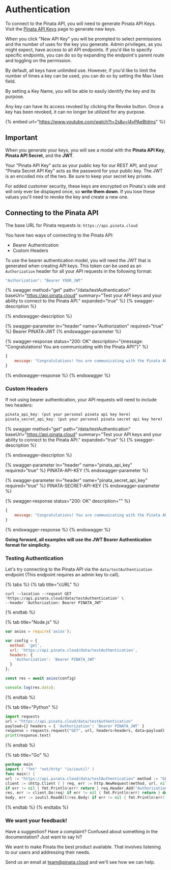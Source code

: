 # Authentication

To connect to the Pinata API, you will need to generate Pinata API Keys. Visit the [Pinata API Keys](https://app.pinata.cloud/keys) page to generate new keys.

When you click "New API Key" you will be prompted to select permissions and the number of uses for the key you generate. Admin privileges, as you might expect, have access to all API endpoints. If you'd like to specify specific endpoints, you can do so by expanding the endpoint's parent route and toggling on the permission.

By default, all keys have unlimited use. However, if you'd like to limit the number of times a key can be used, you can do so by setting the Max Uses field.

By setting a Key Name, you will be able to easily identify the key and its purpose.

Any key can have its access revoked by clicking the Revoke button. Once a key has been revoked, it can no longer be utilized for any purpose.

{% embed url="https://www.youtube.com/watch?t=2s&v=l4vPAeBtdms" %}

## Important

When you generate your keys, you will see a modal with the **Pinata API Key**, **Pinata API Secret**, and the **JWT**.

Your "Pinata API Key" acts as your public key for our REST API, and your "Pinata Secret API Key" acts as the password for your public key. The JWT is an encoded mix of the two. Be sure to keep your secret key private.

For added customer security, these keys are encrypted on Pinata's side and will only ever be displayed once, so **write them down**. If you lose these values you'll need to revoke the key and create a new one.

## Connecting to the Pinata API

The base URL for Pinata requests is: `https://api.pinata.cloud`

You have two ways of connecting to the Pinata API:

* Bearer Authentication
* Custom Headers

To use the bearer authentication model, you will need the JWT that is generated when creating API keys. This token can be used as an `Authorization` header for all your API requests in the following format:

```javascript
"Authorization": "Bearer YOUR_JWT"
```

{% swagger method="get" path="/data/testAuthentication" baseUrl="https://api.pinata.cloud" summary="Test your API keys and your ability to connect to the Pinata API." expanded="true" %}
{% swagger-description %}

{% endswagger-description %}

{% swagger-parameter in="header" name="Authorization" required="true" %}
Bearer PINATA-JWT
{% endswagger-parameter %}

{% swagger-response status="200: OK" description="{message: "Congratulations! You are communicating with the Pinata API!"}" %}
```javascript
{
    message: "Congratulations! You are communicating with the Pinata API!"
}
```
{% endswagger-response %}
{% endswagger %}



### Custom Headers

If not using bearer authentication, your API requests will need to include two headers:

```javascript
pinata_api_key: (put your personal pinata api key here)
pinata_secret_api_key: (put your personal pinata secret api key here)
```

{% swagger method="get" path="/data/testAuthentication" baseUrl="https://api.pinata.cloud" summary="Test your API keys and your ability to connect to the Pinata API." expanded="true" %}
{% swagger-description %}

{% endswagger-description %}

{% swagger-parameter in="header" name="pinata_api_key" required="true" %}
PINATA-API-KEY
{% endswagger-parameter %}

{% swagger-parameter in="header" name="pinata_secret_api_key" required="true" %}
PINATA-SECRET-API-KEY
{% endswagger-parameter %}

{% swagger-response status="200: OK" description="" %}
```javascript
{
    message: "Congratulations! You are communicating with the Pinata API!"
}
```
{% endswagger-response %}
{% endswagger %}



**Going forward, all examples will use the JWT Bearer Authentication format for simplicity.**

### Testing Authentication

Let's try connecting to the Pinata API via the `data/testAuthentication` endpoint (This endpoint requires an admin key to call).

{% tabs %}
{% tab title="cURL" %}
```shell
curl --location --request GET 'https://api.pinata.cloud/data/testAuthentication' \
--header 'Authorization: Bearer PINATA_JWT'
```
{% endtab %}

{% tab title="Node.js" %}
```javascript
var axios = require('axios');

var config = {
  method: 'get',
  url: 'https://api.pinata.cloud/data/testAuthentication',
  headers: { 
    'Authorization': 'Bearer PINATA_JWT'
  }
};

const res = await axios(config)

console.log(res.data);
```
{% endtab %}

{% tab title="Python" %}
```python
import requests
url = "https://api.pinata.cloud/data/testAuthentication"
payload={} headers = { 'Authorization': 'Bearer PINATA_JWT' }
response = requests.request("GET", url, headers=headers, data=payload)
print(response.text)
```
{% endtab %}

{% tab title="Go" %}
```go
package main
import ( "fmt" "net/http" "io/ioutil" )
func main() {
url := "https://api.pinata.cloud/data/testAuthentication" method := "GET"
client := &http.Client { } req, err := http.NewRequest(method, url, nil)
if err != nil { fmt.Println(err) return } req.Header.Add("Authorization", "Bearer PINATA_JWT")
res, err := client.Do(req) if err != nil { fmt.Println(err) return } defer res.Body.Close()
body, err := ioutil.ReadAll(res.Body) if err != nil { fmt.Println(err) return } fmt.Println(string(body)) }GoJavaScript with Axios example:
```
{% endtab %}
{% endtabs %}

### We want your feedback!

Have a suggestion? Have a complaint? Confused about something in the documentation? Just want to say hi?

We want to make Pinata the best product available. That involves listening to our users and addressing their needs.

Send us an email at [team@pinata.cloud](mailto:team@pinata.cloud) and we'll see how we can help.
